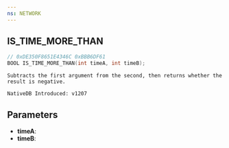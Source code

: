 ```yaml
---
ns: NETWORK
---
```

## IS_TIME_MORE_THAN

```c
// 0xDE350F8651E4346C 0xBBB6DF61
BOOL IS_TIME_MORE_THAN(int timeA, int timeB);
```

```
Subtracts the first argument from the second, then returns whether the result is negative.

NativeDB Introduced: v1207
```

## Parameters
* **timeA**:
* **timeB**:
